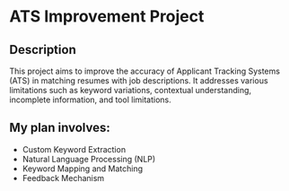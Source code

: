 # ATS Improvement Project

## Description
This project aims to improve the accuracy of Applicant Tracking Systems (ATS) in matching resumes with job descriptions. It addresses various limitations such as keyword variations, contextual understanding, incomplete information, and tool limitations.

## My plan involves:
- Custom Keyword Extraction
- Natural Language Processing (NLP)
- Keyword Mapping and Matching
- Feedback Mechanism
